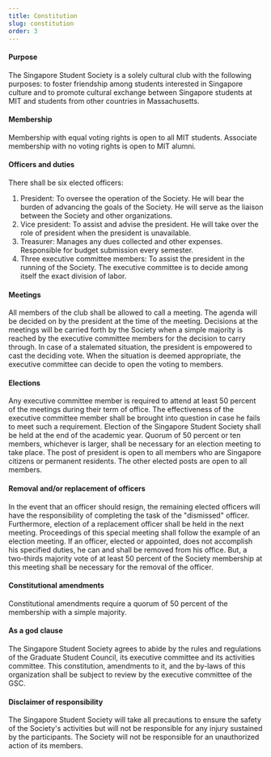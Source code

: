 ```yaml
---
title: Constitution
slug: constitution
order: 3
---
```


#### Purpose
The Singapore Student Society is a solely cultural club with the following
purposes: to foster friendship among students interested in Singapore culture
and to promote cultural exchange between Singapore students at MIT and students
from other countries in Massachusetts.

#### Membership
Membership with equal voting rights is open to all MIT students. Associate
membership with no voting rights is open to MIT alumni.

#### Officers and duties
There shall be six elected officers:

1. President: To oversee the operation of the Society. He will bear the burden
of advancing the goals of the Society. He will serve as the liaison between the
Society and other organizations.
2. Vice president: To assist and advise the president. He will take over the
role of president when the president is unavailable.
3. Treasurer: Manages any dues collected and other expenses. Responsible for
budget submission every semester.
4. Three executive committee members: To assist the president in the running of
the Society. The executive committee is to decide among itself the exact
division of labor.

#### Meetings
All members of the club shall be allowed to call a meeting. The agenda will be
decided on by the president at the time of the meeting. Decisions at the
meetings will be carried forth by the Society when a simple majority is reached
by the executive committee members for the decision to carry through. In case of
a stalemated situation, the president is empowered to cast the deciding
vote. When the situation is deemed appropriate, the executive committee can
decide to open the voting to members.

#### Elections
Any executive committee member is required to attend at least 50 percent of the
meetings during their term of office. The effectiveness of the executive
committee member shall be brought into question in case he fails to meet such a
requirement. Election of the Singapore Student Society shall be held at the end
of the academic year. Quorum of 50 percent or ten members, whichever is larger,
shall be necessary for an election meeting to take place. The post of president
is open to all members who are Singapore citizens or permanent residents. The
other elected posts are open to all members.

#### Removal and/or replacement of officers
In the event that an officer should resign, the remaining elected officers will
have the responsibility of completing the task of the "dismissed"
officer. Furthermore, election of a replacement officer shall be held in the
next meeting. Proceedings of this special meeting shall follow the example of an
election meeting. If an officer, elected or appointed, does not accomplish his
specified duties, he can and shall be removed from his office. But, a two-thirds
majority vote of at least 50 percent of the Society membership at this meeting
shall be necessary for the removal of the officer.

#### Constitutional amendments
Constitutional amendments require a quorum of 50 percent of the membership with
a simple majority.

#### As a god clause
The Singapore Student Society agrees to abide by the rules and regulations of
the Graduate Student Council, its executive committee and its activities
committee. This constitution, amendments to it, and the by-laws of this
organization shall be subject to review by the executive committee of the GSC.

#### Disclaimer of responsibility
The Singapore Student Society will take all precautions to ensure the safety of
the Society's activities but will not be responsible for any injury sustained by
the participants. The Society will not be responsible for an unauthorized action
of its members.
